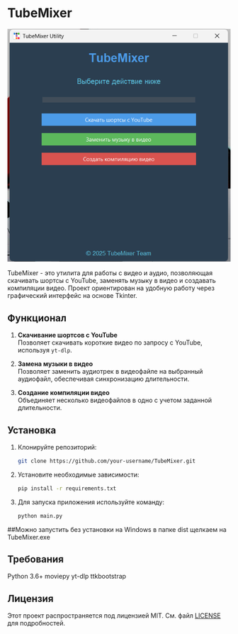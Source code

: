 # TubeMixer
![](image.png)

TubeMixer - это утилита для работы с видео и аудио, позволяющая скачивать шортсы с YouTube, заменять музыку в видео и создавать компиляции видео. Проект ориентирован на удобную работу через графический интерфейс на основе Tkinter.

## Функционал

1. **Скачивание шортсов с YouTube**  
   Позволяет скачивать короткие видео по запросу с YouTube, используя `yt-dlp`.

2. **Замена музыки в видео**  
   Позволяет заменить аудиотрек в видеофайле на выбранный аудиофайл, обеспечивая синхронизацию длительности.

3. **Создание компиляции видео**  
   Объединяет несколько видеофайлов в одно с учетом заданной длительности.

## Установка

1. Клонируйте репозиторий:
   ```bash
   git clone https://github.com/your-username/TubeMixer.git
   ```

2. Установите необходимые зависимости:
   ```bash
   pip install -r requirements.txt
   ```
3. Для запуска приложения используйте команду:
   ```bash
   python main.py
   ```

##Можно запустить без установки на Windows в папке dist щелкаем на TubeMixer.exe


## Требования
Python 3.6+
moviepy
yt-dlp
ttkbootstrap


## Лицензия

Этот проект распространяется под лицензией MIT. См. файл [LICENSE](./LICENSE) для подробностей.
